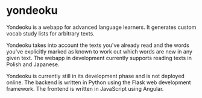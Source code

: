 # yondeoku
Yondeoku is a webapp for advanced language learners. It generates custom vocab
study lists for arbitrary texts.

Yondeoku takes into account the texts you've already read and the words you've
explicitly marked as known to work out which words are new in any given text.
The webapp in development currently supports reading texts in Polish and Japanese.

Yondeoku is currently still in its development phase and is not deployed online.
The backend is written in Python using the Flask web development framework.
The frontend is written in JavaScript using Angular.
